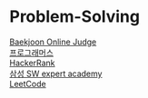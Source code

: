 # Problem-Solving

[Baekjoon Online Judge](https://www.acmicpc.net/) <br/>
[프로그래머스](https://programmers.co.kr/learn/challenges)<br/>
[HackerRank](https://www.hackerrank.com)<br/>
[삼성 SW expert academy](https://www.swexpertacademy.com/main/main.do)<br/>
[LeetCode](https://leetcode.com/problemset/all/)
